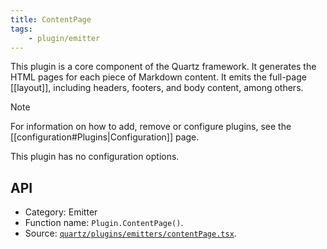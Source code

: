 ```yaml
---
title: ContentPage
tags:
    - plugin/emitter
---
```


This plugin is a core component of the Quartz framework. It generates the HTML pages for each piece of Markdown content. It emits the full-page [[layout]], including headers, footers, and body content, among others.

> [!note]
> For information on how to add, remove or configure plugins, see the [[configuration#Plugins|Configuration]] page.

This plugin has no configuration options.

## API

- Category: Emitter
- Function name: `Plugin.ContentPage()`.
- Source: [`quartz/plugins/emitters/contentPage.tsx`](https://github.com/jackyzha0/quartz/blob/v4/quartz/plugins/emitters/contentPage.tsx).
